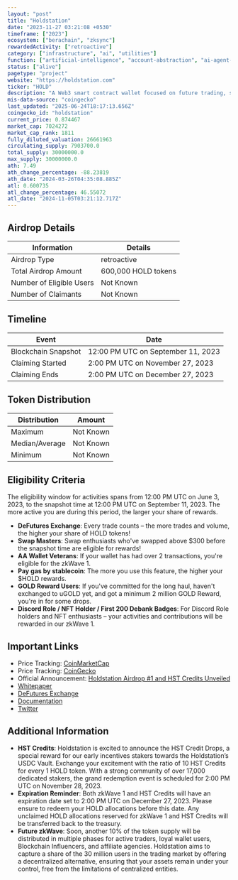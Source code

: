 ```yaml
---
layout: "post"
title: "Holdstation"
date: "2023-11-27 03:21:08 +0530"
timeframe: ["2023"]
ecosystem: ["berachain", "zksync"]
rewardedActivity: ["retroactive"]
category: ["infrastructure", "ai", "utilities"]
function: ["artificial-intelligence", "account-abstraction", "ai-agent-launchpad", "wallets"]
status: ["alive"]
pagetype: "project"
website: "https://holdstation.com"
ticker: "HOLD"
description: "A Web3 smart contract wallet focused on future trading, self-custodianship, and user privacy."
mis-data-source: "coingecko"
last_updated: "2025-06-24T18:17:13.656Z"
coingecko_id: "holdstation"
current_price: 0.874467
market_cap: 7024272
market_cap_rank: 1811
fully_diluted_valuation: 26661963
circulating_supply: 7903700.0
total_supply: 30000000.0
max_supply: 30000000.0
ath: 7.49
ath_change_percentage: -88.23819
ath_date: "2024-03-26T04:35:08.885Z"
atl: 0.600735
atl_change_percentage: 46.55072
atl_date: "2024-11-05T03:21:12.717Z"
---
```


## Airdrop Details

| Information              | Details             |
| ------------------------ | ------------------- |
| Airdrop Type             | retroactive         |
| Total Airdrop Amount     | 600,000 HOLD tokens |
| Number of Eligible Users | Not Known           |
| Number of Claimants      | Not Known           |

## Timeline

| Event               | Date                               |
| ------------------- | ---------------------------------- |
| Blockchain Snapshot | 12:00 PM UTC on September 11, 2023 |
| Claiming Started    | 2:00 PM UTC on November 27, 2023   |
| Claiming Ends       | 2:00 PM UTC on December 27, 2023   |

## Token Distribution

| Distribution   | Amount    |
| -------------- | --------- |
| Maximum        | Not Known |
| Median/Average | Not Known |
| Minimum        | Not Known |

## Eligibility Criteria

The eligibility window for activities spans from 12:00 PM UTC on June 3, 2023, to the snapshot time at 12:00 PM UTC on September 11, 2023. The more active you are during this period, the larger your share of rewards.

- **DeFutures Exchange**: Every trade counts – the more trades and volume, the higher your share of HOLD tokens!
- **Swap Masters**: Swap enthusiasts who've swapped above $300 before the snapshot time are eligible for rewards!
- **AA Wallet Veterans**: If your wallet has had over 2 transactions, you're eligible for the zkWave 1.
- **Pay gas by stablecoin**: The more you use this feature, the higher your $HOLD rewards.
- **GOLD Reward Users**: If you've committed for the long haul, haven't exchanged to uGOLD yet, and got a minimum 2 million GOLD Reward, you're in for some drops.
- **Discord Role / NFT Holder / First 200 Debank Badges**: For Discord Role holders and NFT enthusiasts – your activities and contributions will be rewarded in our zkWave 1.

## Important Links

- Price Tracking: [CoinMarketCap](https://coinmarketcap.com/currencies/holdstation)
- Price Tracking: [CoinGecko](https://www.coingecko.com/en/coins/holdstation)
- Official Announcement: [Holdstation Airdrop #1 and HST Credits Unveiled](https://blog.holdstation.com/holdstation-airdrop-1-and-hst-credits-unveiled/)
- [Whitepaper](https://static.holdstation.com)
- [DeFutures Exchange](https://holdstation.exchange)
- [Documentation](https://docs.holdstation.com)
- [Twitter](https://twitter.com/holdstationw)

## Additional Information

- **HST Credits**: Holdstation is excited to announce the HST Credit Drops, a special reward for our early incentives stakers towards the Holdstation’s USDC Vault. Exchange your excitement with the ratio of 10 HST Credits for every 1 HOLD token. With a strong community of over 17,000 dedicated stakers, the grand redemption event is scheduled for 2:00 PM UTC on November 28, 2023.
- **Expiration Reminder**: Both zkWave 1 and HST Credits will have an expiration date set to 2:00 PM UTC on December 27, 2023. Please ensure to redeem your HOLD allocations before this date. Any unclaimed HOLD allocations reserved for zkWave 1 and HST Credits will be transferred back to the treasury.
- **Future zkWave**: Soon, another 10% of the token supply will be distributed in multiple phases for active traders, loyal wallet users, Blockchain Influencers, and affiliate agencies. Holdstation aims to capture a share of the 30 million users in the trading market by offering a decentralized alternative, ensuring that your assets remain under your control, free from the limitations of centralized entities.